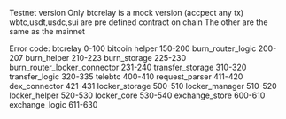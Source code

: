 Testnet version
Only btcrelay is a mock version (accpect any tx)
wbtc,usdt,usdc,sui are pre defined contract on chain
The other are the same as the mainnet

Error code:
btcrelay 0-100
bitcoin helper 150-200
burn_router_logic 200-207
burn_helper 210-223
burn_storage 225-230
burn_router_locker_connector 231-240
transfer_storage 310-320
transfer_logic 320-335
telebtc 400-410
request_parser 411-420
dex_connector 421-431
locker_storage 500-510
locker_manager 510-520
locker_helper 520-530
locker_core 530-540
exchange_store 600-610
exchange_logic 611-630



